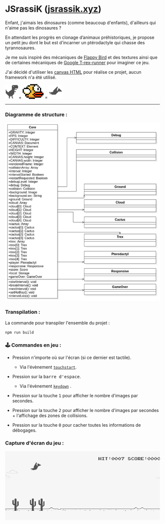 # JSrassiK ([jsrassik.xyz](http://localhost/))

Enfant, j'aimais les dinosaures (comme beaucoup d'enfants), d'ailleurs qui n'aime pas les dinosaures ?

En attendant les progrès en clonage d’animaux préhistoriques, je propose un petit jeu dont le but est d'incarner un ptérodactyle qui chasse des tyrannosaures.

Je me suis inspiré des mécaniques de [Flappy Bird](https://flappybird.io/) et des textures ainsi que de certaines mécaniques de [Google T-rex-runner](chrome://dino/) pour imaginer ce jeu.

J'ai décidé d'utiliser les [canvas HTML](https://developer.mozilla.org/fr/docs/Web/HTML/Element/canvas) pour réalise ce projet, aucun framework n'a été utilisé.

  ![](./conception/mockup/trex.png)+ ![](./conception/mockup/flapybird.png) = ![](./conception/mockup/pterodactyl.gif)  

---

### Diagramme de structure :

![](./conception/uml/structure.png)


### Transpilation :

La commande pour transpiler l'ensemble du projet :

```
npm run build
```

### 🕹️ Commandes en jeu :

* Pression n'importe où sur l'écran (si ce dernier est tactile).
  * Via l'évènement [`touchstart`](https://developer.mozilla.org/fr/docs/Web/Guide/DOM/Events/Touch_events).
* Pression sur la <kbd>barre d'espace</kbd>.
  * Via l'évènement [`keydown`](https://developer.mozilla.org/fr/docs/Web/API/KeyboardEvent) .

* Pression sur la touche <kbd>1</kbd> pour afficher le nombre d'images par secondes.

* Pression sur la touche <kbd>2</kbd> pour afficher le nombre d'images par secondes + l'affichage des zones de collisions.

* Pression sur la touche <kbd>0</kbd> pour cacher toutes les informations de débogages.

### Capture d'écran du jeu :

![](./conception/readme/demo.gif)

